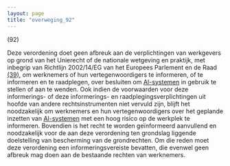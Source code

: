 ```yaml
---
layout: page
title: "overweging_92"
---
```


(92)

Deze verordening doet geen afbreuk aan de verplichtingen van werkgevers op grond van het Unierecht of de nationale wetgeving en praktijk, met inbegrip van Richtlijn 2002/14/EG van het Europees Parlement en de Raad [(39)](#ntr39-L_202401689NL.000101-E0039), om werknemers of hun vertegenwoordigers te informeren, of te informeren en te raadplegen, over besluiten om [AI-systemen](a3.md#^ai-systeem) in gebruik te stellen of aan te wenden. Ook indien de voorwaarden voor deze informerings- of deze informerings- en raadplegingsverplichtingen uit hoofde van andere rechtsinstrumenten niet vervuld zijn, blijft het noodzakelijk om werknemers en hun vertegenwoordigers over het geplande inzetten van [AI-systemen](a3.md#^ai-systeem) met een hoog risico op de werkplek te informeren. Bovendien is het recht te worden geïnformeerd aanvullend en noodzakelijk voor de aan deze verordening ten grondslag liggende doelstelling van bescherming van de grondrechten. Om die reden moet deze verordening een informeringsvereiste bevatten, die evenwel geen afbreuk mag doen aan de bestaande rechten van werknemers.
